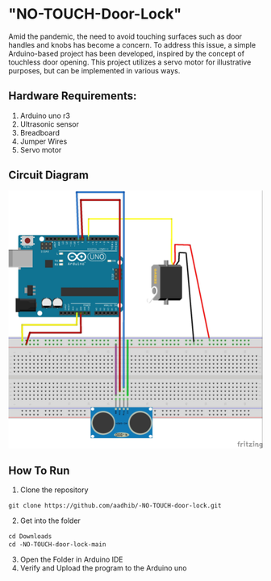 # "NO-TOUCH-Door-Lock"
Amid the pandemic, the need to avoid touching surfaces such as door handles and knobs has become a concern. To address this issue, a simple Arduino-based project has been developed, inspired by the concept of touchless door opening. This project utilizes a servo motor for illustrative purposes, but can be implemented in various ways.

## Hardware Requirements:
1. Arduino uno r3 
2. Ultrasonic sensor 
3. Breadboard
4. Jumper Wires 
5. Servo motor 

## Circuit Diagram
![This is an image](https://github.com/aadhib/-NO-TOUCH-door-lock/blob/main/Notouchdoorknob/Circuit%20Diagram.jpg)

## How To Run
1. Clone the repository 
```
git clone https://github.com/aadhib/-NO-TOUCH-door-lock.git
```
2. Get into the folder
```
cd Downloads
cd -NO-TOUCH-door-lock-main
```
3. Open the Folder in Arduino IDE 
4. Verify and Upload the program to the Arduino uno
